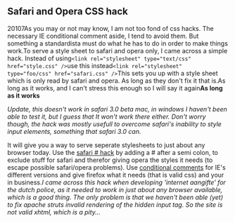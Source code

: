 <article><h2>Safari and Opera CSS hack</h2><time><span class="day">2</span><span class="month">0</span><span class="year">107</span></time>As you may or not may know, I am not too fond of css hacks. The necessary IE conditional comment aside, I tend to avoid them. But something a standardista must do what he has to do in order to make things work.To serve a style sheet to safari and opera only, I came across a simple hack. Instead of using<code>&#60;link rel="stylesheet" type="text/css" href="style.css" /&#62;</code>use this instead<code>&#60;link rel="stylesheet" type="foo/css" href="safari.css" /&#62;</code>This sets you up with a style sheet which is only read by safari and opera. As long as they don't fix it that is.As long as it works, and I can't stress this enough so I will say it again<strong>As long as it works</strong><p><em>Update, this doesn't work in safari 3.0 beta mac, in windows I haven't been able to test it, but I guess  that It won't work there either. Don't worry though, the hack was mostly usefull to overcome safari's inability to style input elements, something that safari 3.0 can.</em></p>It will give you a way to serve seperate stylesheets to just about any browser today. Use the <a title="safari hack" href="http://www.ibloomstudios.com/article1/">safari # hack</a> by adding a # after a semi colon, to exclude stuff for safari and therefor giving opera the styles it needs (to escape possible safari/opera problems). Use <a href="http://www.quirksmode.org/css/condcom.html" title="conditional comments">conditional comments</a> for IE's different versions and give firefox what it needs (that is valid css) and your in business.<em>I came across this hack when developing 'internet aangifte' for the dutch police, as it needed to work in just about any browser available, which is a good thing. The only problem is that we haven't been able (yet) to fix apache struts invalid rendering of the hidden input tag. So the site is not valid xhtml, which is a pity...</em></article>